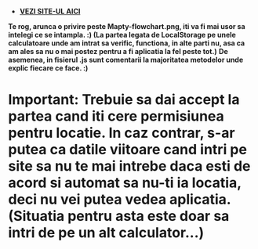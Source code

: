 - __[VEZI SITE-UL AICI](https://glucianrogojanu.github.io/Mapty-APP/)__ 

__Te rog, arunca o privire peste Mapty-flowchart.png, iti va fi mai usor sa intelegi ce se intampla. :) (La partea legata de LocalStorage pe unele calculatoare unde am intrat sa verific, functiona, in alte parti nu, asa ca am ales sa nu o mai postez pentru a fi aplicatia la fel peste tot.)__
__De asemenea, in fisierul .js sunt comentarii la majoritatea metodelor unde explic fiecare ce face. :)__

# Important: Trebuie sa dai accept la partea cand iti cere permisiunea pentru locatie. In caz contrar, s-ar putea ca datile viitoare cand intri pe site sa nu te mai intrebe daca esti de acord si automat sa nu-ti ia locatia, deci nu vei putea vedea aplicatia. (Situatia pentru asta este doar sa intri de pe un alt calculator...)
